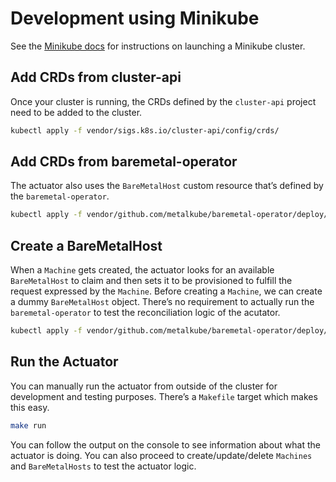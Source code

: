 # Development using Minikube

See the [Minikube docs](https://kubernetes.io/docs/setup/minikube/) for
instructions on launching a Minikube cluster.

## Add CRDs from cluster-api

Once your cluster is running, the CRDs defined by the `cluster-api` project
need to be added to the cluster.

```bash
kubectl apply -f vendor/sigs.k8s.io/cluster-api/config/crds/
```

## Add CRDs from baremetal-operator

The actuator also uses the `BareMetalHost` custom resource that’s defined by
the `baremetal-operator`.

```bash
kubectl apply -f vendor/github.com/metalkube/baremetal-operator/deploy/crds/metalkube_v1alpha1_baremetalhost_crd.yaml
```

## Create a BareMetalHost

When a `Machine` gets created, the actuator looks for an available
`BareMetalHost` to claim and then sets it to be provisioned to fulfill the
request expressed by the `Machine`.  Before creating a `Machine`, we can create
a dummy `BareMetalHost` object.  There’s no requirement to actually run the
`baremetal-operator` to test the reconciliation logic of the acutator.

```bash
kubectl apply -f vendor/github.com/metalkube/baremetal-operator/deploy/crds/metalkube_v1alpha1_baremetalhost_cr.yaml
```

## Run the Actuator

You can manually run the actuator from outside of the cluster for development
and testing purposes.  There’s a `Makefile` target which makes this easy.

```bash
make run
```

You can follow the output on the console to see information about what the
actuator is doing.  You can also proceed to create/update/delete `Machines` and
`BareMetalHosts` to test the actuator logic.
